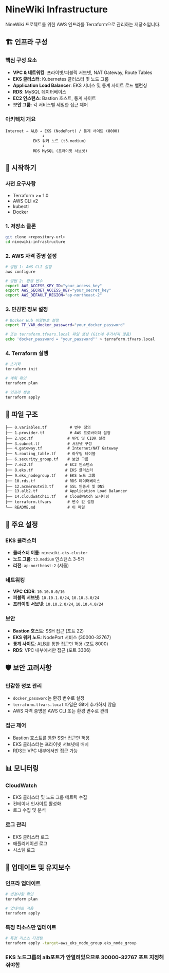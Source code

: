 # NineWiki Infrastructure

NineWiki 프로젝트를 위한 AWS 인프라를 Terraform으로 관리하는 저장소입니다.

## 🏗️ 인프라 구성

### 핵심 구성 요소
- **VPC & 네트워킹**: 프라이빗/퍼블릭 서브넷, NAT Gateway, Route Tables
- **EKS 클러스터**: Kubernetes 클러스터 및 노드 그룹
- **Application Load Balancer**: EKS 서비스 및 통계 사이트 로드 밸런싱
- **RDS**: MySQL 데이터베이스
- **EC2 인스턴스**: Bastion 호스트, 통계 사이트
- **보안 그룹**: 각 서비스별 세밀한 접근 제어

### 아키텍처 개요
```
Internet → ALB → EKS (NodePort) / 통계 사이트 (8000)
                ↓
            EKS 워커 노드 (t3.medium)
                ↓
            RDS MySQL (프라이빗 서브넷)
```

## 🚀 시작하기

### 사전 요구사항
- Terraform >= 1.0
- AWS CLI v2
- kubectl
- Docker

### 1. 저장소 클론
```bash
git clone <repository-url>
cd ninewiki-infrastructure
```

### 2. AWS 자격 증명 설정
```bash
# 방법 1: AWS CLI 설정
aws configure

# 방법 2: 환경 변수
export AWS_ACCESS_KEY_ID="your_access_key"
export AWS_SECRET_ACCESS_KEY="your_secret_key"
export AWS_DEFAULT_REGION="ap-northeast-2"
```

### 3. 민감한 정보 설정
```bash
# Docker Hub 비밀번호 설정
export TF_VAR_docker_password="your_docker_password"

# 또는 terraform.tfvars.local 파일 생성 (Git에 추가하지 않음)
echo 'docker_password = "your_password"' > terraform.tfvars.local
```

### 4. Terraform 실행
```bash
# 초기화
terraform init

# 계획 확인
terraform plan

# 인프라 생성
terraform apply
```

## 📁 파일 구조

```
├── 0.variables.tf          # 변수 정의
├── 1.provider.tf           # AWS 프로바이더 설정
├── 2.vpc.tf               # VPC 및 CIDR 설정
├── 3.subnet.tf            # 서브넷 구성
├── 4.gateway.tf           # Internet/NAT Gateway
├── 5.routing_table.tf     # 라우팅 테이블
├── 6.security_group.tf    # 보안 그룹
├── 7.ec2.tf              # EC2 인스턴스
├── 8.eks.tf              # EKS 클러스터
├── 9.eks_nodegroup.tf    # EKS 노드 그룹
├── 10.rds.tf             # RDS 데이터베이스
├── 12.acm&route53.tf     # SSL 인증서 및 DNS
├── 13.alb2.tf            # Application Load Balancer
├── 14.cloudwatch11.tf    # CloudWatch 모니터링
├── terraform.tfvars       # 변수 값 설정
└── README.md              # 이 파일
```

## 🔧 주요 설정

### EKS 클러스터
- **클러스터 이름**: `ninewiki-eks-cluster`
- **노드 그룹**: `t3.medium` 인스턴스 3-5개
- **리전**: `ap-northeast-2` (서울)

### 네트워킹
- **VPC CIDR**: `10.10.0.0/16`
- **퍼블릭 서브넷**: `10.10.1.0/24`, `10.10.3.0/24`
- **프라이빗 서브넷**: `10.10.2.0/24`, `10.10.4.0/24`

### 보안
- **Bastion 호스트**: SSH 접근 (포트 22)
- **EKS 워커 노드**: NodePort 서비스 (30000-32767)
- **통계 사이트**: ALB를 통한 접근만 허용 (포트 8000)
- **RDS**: VPC 내부에서만 접근 (포트 3306)

## 🛡️ 보안 고려사항

### 민감한 정보 관리
- `docker_password`는 환경 변수로 설정
- `terraform.tfvars.local` 파일은 Git에 추가하지 않음
- AWS 자격 증명은 AWS CLI 또는 환경 변수로 관리

### 접근 제어
- Bastion 호스트를 통한 SSH 접근만 허용
- EKS 클러스터는 프라이빗 서브넷에 배치
- RDS는 VPC 내부에서만 접근 가능

## 📊 모니터링

### CloudWatch
- EKS 클러스터 및 노드 그룹 메트릭 수집
- 컨테이너 인사이트 활성화
- 로그 수집 및 분석

### 로그 관리
- EKS 클러스터 로그
- 애플리케이션 로그
- 시스템 로그

## 🔄 업데이트 및 유지보수

### 인프라 업데이트
```bash
# 변경사항 확인
terraform plan

# 업데이트 적용
terraform apply
```

### 특정 리소스만 업데이트
```bash
# 특정 리소스 타겟팅
terraform apply -target=aws_eks_node_group.eks_node_group
```

### EKS 노드그룹의 alb포트가 안열려있으므로 30000-32767 포트 지정해줘야함 
